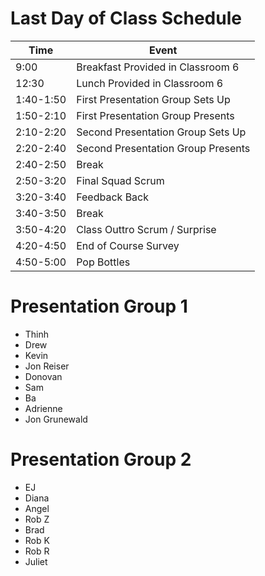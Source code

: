 # Last Day of Class Schedule


| Time      | Event                |
|-----------|----------------------|
| 9:00 | Breakfast Provided in Classroom 6 |
| 12:30 | Lunch Provided in Classroom 6 |
| 1:40-1:50 | First Presentation Group Sets Up |
| 1:50-2:10 | First Presentation Group Presents |
| 2:10-2:20 | Second Presentation Group Sets Up |
| 2:20-2:40 | Second Presentation Group Presents |
|2:40-2:50| Break |
| 2:50-3:20 | Final Squad Scrum |
|3:20-3:40| Feedback Back |
| 3:40-3:50 | Break                |
| 3:50-4:20 | Class Outtro Scrum / Surprise   |
| 4:20-4:50 | End of Course Survey |
| 4:50-5:00 | Pop Bottles             |

# Presentation Group 1
- Thinh
- Drew
- Kevin
- Jon Reiser
- Donovan
- Sam
- Ba
- Adrienne
- Jon Grunewald

# Presentation Group 2
- EJ
- Diana
- Angel
- Rob Z
- Brad
- Rob K
- Rob R
- Juliet

